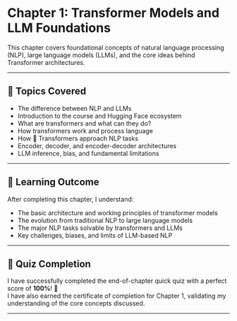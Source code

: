 # Chapter 1: Transformer Models and LLM Foundations

This chapter covers foundational concepts of natural language processing (NLP), large language models (LLMs), and the core ideas behind Transformer architectures.

---

## 🚩 Topics Covered

- The difference between NLP and LLMs
- Introduction to the course and Hugging Face ecosystem
- What are transformers and what can they do?
- How transformers work and process language
- How 🤗 Transformers approach NLP tasks
- Encoder, decoder, and encoder-decoder architectures
- LLM inference, bias, and fundamental limitations

---

## 🎯 Learning Outcome

After completing this chapter, I understand:
- The basic architecture and working principles of transformer models
- The evolution from traditional NLP to large language models
- The major NLP tasks solvable by transformers and LLMs
- Key challenges, biases, and limits of LLM-based NLP

---

## 📝 Quiz Completion

I have successfully completed the end-of-chapter quick quiz with a perfect score of **100%**! 🎉  
I have also earned the certificate of completion for Chapter 1, validating my understanding of the core concepts discussed.

---
